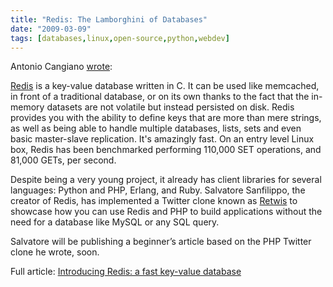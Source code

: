 ```yaml
---
title: "Redis: The Lamborghini of Databases"
date: "2009-03-09"
tags: [databases,linux,open-source,python,webdev]
---
```


Antonio Cangiano [wrote](http://antoniocangiano.com/2009/03/11/introducing-redis-a-key-value-database/):

[Redis](http://code.google.com/p/redis/) is a key-value database written in C. It can be used like memcached, in front of a traditional database, or on its own thanks to the fact that the in-memory datasets are not volatile but instead persisted on disk. Redis provides you with the ability to define keys that are more than mere strings, as well as being able to handle multiple databases, lists, sets and even basic master-slave replication. It's amazingly fast. On an entry level Linux box, Redis has been benchmarked performing 110,000 SET operations, and 81,000 GETs, per second.

Despite being a very young project, it already has client libraries for several languages: Python and PHP, Erlang, and Ruby. Salvatore Sanfilippo, the creator of Redis, has implemented a Twitter clone known as [Retwis](http://retwis.antirez.com/) to showcase how you can use Redis and PHP to build applications without the need for a database like MySQL or any SQL query.

Salvatore will be publishing a beginner’s article based on the PHP Twitter clone he wrote, soon.

Full article: [Introducing Redis: a fast key-value database](http://antoniocangiano.com/2009/03/11/introducing-redis-a-key-value-database/)
